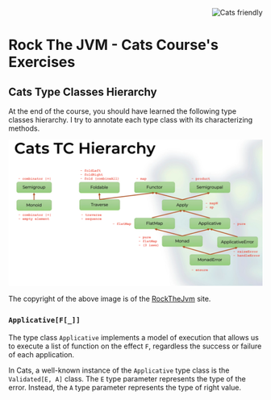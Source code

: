 <a href="https://typelevel.org/cats/"><img src="https://typelevel.org/cats/img/cats-badge.svg" height="40px" align="right" alt="Cats friendly" /></a>
<br/>
# Rock The JVM - Cats Course's Exercises

## Cats Type Classes Hierarchy

At the end of the course, you should have learned the following type classes hierarchy.
I try to annotate each type class with its characterizing methods.

![Cats Type Classes Hierarchy](cats_tc_hierarchy.png)

The copyright of the above image is of the [RockTheJvm](https://rockthejvm.com/) site.

### `Applicative[F[_]]`

The type class `Applicative` implements a model of execution that allows us to execute a list of
function on the effect `F`, regardless the success or failure of each application.

In Cats, a well-known instance of the `Applicative` type class is the `Validated[E, A]` class. The
`E` type parameter represents the type of the error. Instead, the `A` type parameter represents the
type of right value.